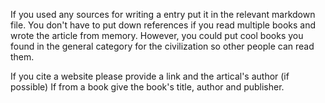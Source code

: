 If you used any sources for writing a entry put it in the relevant markdown file. You don't have to put down references if you read multiple books and wrote the article from memory. However, you could put cool books you found in the general category for the civilization so other people can read them.

If you cite a website please provide a link and the artical's author (if possible) If from a book give the book's title, author and publisher.

